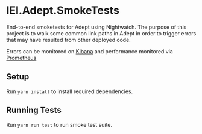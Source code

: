 # IEI.Adept.SmokeTests

End-to-end smoketests for Adept using Nightwatch.  The purpose of this project
is to walk some common link paths in Adept in order to trigger errors that may
have resulted from other deployed code.

Errors can be monitored on [Kibana](https://kibana/) and performance monitored
via [Prometheus](http://prometheus.gainesville.infiniteenergy.com)

## Setup

Run `yarn install` to install required dependencies.

## Running Tests

Run `yarn run test` to run smoke test suite.

